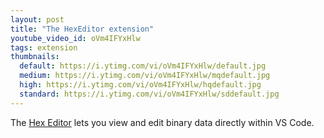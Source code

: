 ```yaml
---
layout: post
title: "The HexEditor extension"
youtube_video_id: oVm4IFYxHlw
tags: extension
thumbnails:
  default: https://i.ytimg.com/vi/oVm4IFYxHlw/default.jpg
  medium: https://i.ytimg.com/vi/oVm4IFYxHlw/mqdefault.jpg
  high: https://i.ytimg.com/vi/oVm4IFYxHlw/hqdefault.jpg
  standard: https://i.ytimg.com/vi/oVm4IFYxHlw/sddefault.jpg
---
```


The [Hex Editor](https://marketplace.visualstudio.com/items?itemName=ms-vscode.hexeditor) lets you view and edit binary data directly within VS Code.

